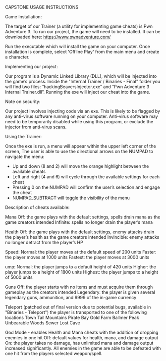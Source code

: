 CAPSTONE USAGE INSTRUCTIONS

Game Installation:

The target of our Trainer (a  utility for implementing game cheats) is Pwn Adventure 3. To run
our project, the game will need to be installed. It can be downloaded here:
https://www.pwnadventure.com/

Run the executable which will install the game on your computer. Once installation is 
complete, select 'Offline Play' from the main menu and create a character. 


Implementing our project:

Our program is a Dynamic Linked Library (DLL), which will be injected into the game’s process. 
Inside the "Internal Trainer / Binaries - Final" folder you will find two files:
“hackingBeaversInjector.exe” and “Pwn Adventure 3 Internal Trainer.dll”.
Running the exe will inject our cheat into the game.

Note on security:

Our project involves injecting code via an exe. This is likely to be flagged by any 
anti-virus software running on your computer. Anti-virus software may need to be temporarily
disabled while using this program, or exclude the injector from anti-virus scans.

Using the Trainer:

Once the exe is run, a menu will appear within the upper left corner of the screen,
The user is able to use the directional arrows on the NUMPAD to navigate the menu:
- Up and down (8 and 2) will move the orange highlight between the available cheats
- Left and right (4 and 6) will cycle through the available settings for each cheat
- Pressing 0 on the NUMPAD will confirm the user’s selection and engage the cheat
- NUMPAD_SUBTRACT will toggle the visibility of the menu

Description of cheats available:

Mana
Off: the game plays with the default settings, spells drain mana as the game creators intended
Infinite: spells no longer drain the player’s mana

Health
Off: the game plays with the default settings, enemy attacks drain the player’s health as the 
game creators intended
Invincible: enemy attacks no longer detract from the player’s HP

Speed:
Normal: the player moves at the default speed of 200 units
Faster: the player moves at 1000 units
Fastest: the player moves at 3000 units

ump:
Normal: the player jumps to a default height of 420 units
Higher: the player jumps to a height of 1800 units
Highest: the player jumps to a height of 5000 units

Guns
Off: the player starts with no items and must acquire them through gameplay as the creators intended
Legendary: the player is given several legendary guns, ammunition, and 9999 of the in-game currency

Teleport (patched out of final version due to potential bugs, available in "Binaries - Teleport") 
the player is transported to one of the following locations
Town
Tail Mountains
Pirate Bay
Gold Farm
Ballmer Peak
Unbearable Woods
Sewer
Lost Cave

God Mode - enables Health and Mana cheats with the addition of dropping enemies in one hit
Off:  default values for health, mana, and damage output
On:  the player takes no damage, has unlimited mana and damage output increased significantly.
All enemies in the game are able to be defeated with one hit from the players selected weapon/spell.  
